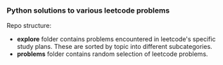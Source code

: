 ### Python solutions to various leetcode problems

Repo structure:
 - **explore** folder contains problems encountered in leetcode's specific study plans. These are sorted by topic into different subcategories.
 - **problems** folder contains random selection of leetcode problems.